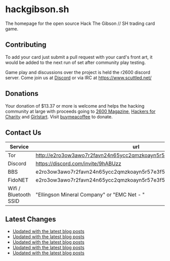 # hackgibson.sh
The homepage for the open source Hack The Gibson // SH trading card game.


## Contributing

To add your card just submit a pull request with your card's front art, it would be added to the next run of set after community play testing.

Game play and discussions over the project is held the r2600 discord server. Come join us at [Discord](https://discord.com/invite/9hABUzz) or via IRC at https://www.scuttled.net/


## Donations

Your donation of $13.37 or more is welcome and helps the hacking community at large with proceeds going to [2600 Magazine](https://2600.com/), [Hackers for Charity](https://hackersforcharity.org) and [Girlstart](https://girlstart.org).  Visit [buymeacoffee](https://www.buymeacoffee.com/hackgibson.sh) to donate.


## Contact Us

Service | url
-|-
Tor | http://e2ro3ow3awo7r2favn24n65ycc2qmzkoayn5r57e3f56nvjwdcgg32ad.onion
Discord | https://discord.com/invite/9hABUzz
BBS | e2ro3ow3awo7r2favn24n65ycc2qmzkoayn5r57e3f56nvjwdcgg32ad.onion:23
FidoNET | e2ro3ow3awo7r2favn24n65ycc2qmzkoayn5r57e3f56nvjwdcgg32ad.onion:24554
Wifi / Bluetooth SSID | "Ellingson Mineral Company" or "EMC Net - <fidonet address>"

## Latest Changes
<!-- BLOG-POST-LIST:START -->
- [Updated with the latest blog posts](https://github.com/DFW2600/hackgibson.sh/commit/dd0033d5b63880e294e3bcaa12ab3e9ce6e12ba0)
- [Updated with the latest blog posts](https://github.com/DFW2600/hackgibson.sh/commit/215a7b148a1c9539ff84ace456ba5da4b50ebd01)
- [Updated with the latest blog posts](https://github.com/DFW2600/hackgibson.sh/commit/e718481e976c3ffa6afbb76e3729efe933ec1856)
- [Updated with the latest blog posts](https://github.com/DFW2600/hackgibson.sh/commit/94855bd2ccfd2af0f42993aaaf12f39ce12ce167)
- [Updated with the latest blog posts](https://github.com/DFW2600/hackgibson.sh/commit/ca2a0846082c0efec2644ac0fe3e3b775756c61f)
<!-- BLOG-POST-LIST:END -->
